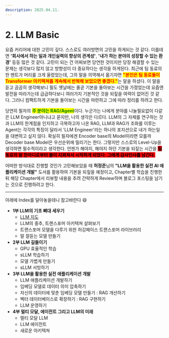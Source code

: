 ```yaml
---
description: 2025.04.11.
---
```


# 2. LLM Basic

요즘 커리어에 대한 고민이 깊다. 스스로도 여러방면의 고민을 하게되는 것 같다. 이를테면 **'회사에서 하는 일과 개인실력의 향상의 관계성'**, **'내가 하는 분야의 성장할 수 있는 환경'**  등등 많은 것 같다. 고민이 되는 건 어찌보면 당연한 것이지만 당장 해결할 수 있는 문제는 생각보다 많지 않고 방향성이 더 중요하다는 생각을 하게된다. 최근에 팀 동료의 한 멘트가 머리를 크게 울렸었는데, 그의 말을 의역해서 옮기자면 <mark style="color:red;">**"본인은 팀 동료들이 Transformer 아키텍쳐를 계속해서 반복해 보았으면 좋겠다."**</mark>는 말을 하셨다. 이 말을 듣고 곰곰히 생각해보니 필도 옛날에는 줄곧 기본을 돌아보는 시간을 가졌었는데 요즘엔 발전을 따라가는데 급급하다보니 여러가지 기본적인 것을 되짚을 여력이 없어진 것 같다. 그러니 컴팩트하게 기본을 돌아보는 시간을 마련하고 그에 따라 정리를 하려고 한다.&#x20;

당연히 필자의 <mark style="color:green;">**주 분야는 RAG/Agent**</mark>이다. 누군가는 나에게 분야를 나눌필요없이 다같은 LLM Engineer아니냐고 묻지만, 나의 생각은 다르다. LLM의 그 자체를 연구하는 것과 LLM의 한계점을 인지하고 극복하고자 나온 RAG, LLM과 RAG가 조화를 이루는 Agent는 각각의 특징이 달라서 'LLM Engineer'라는 하나의 포지션으로 내가 하는일을 대변하고 싶지 않다. 확실히 필자에겐 Encoder base의 Model이라면 모를까 Decoder base Model은 우선순위에 밀리기는 한다. 그렇지만 스스로의 Level-Up을 생각하면 필수적이라고 생각한다. 언젠가 해야지, 해야지 하던 기본을 되짚는 시간을 <mark style="background-color:red;">**팀 동료의 말 한마디로부터 불이 지펴져서 시작하게 되었다. 그에게 감사인사를 남긴다.**</mark>

어떠한 방식대로 진행할 것인가 고민해보았을 때 **허정준**님의 **"LLM을 활용한 실전 AI 애플리케이션 개발"** 도서를 활용하여 기본을 되짚을 예정이고, Chapter별 학습을 진행한 뒤 해당 Chapter에서 리뷰할 내용을 추려 간략하게 Review하며 블로그 포스팅을 남기는 것으로 진행하려고 한다.

***

아래에 Index를 달아놓을테니 참고바란다 😄

* **1부 LLM의 기초 뼈대 세우기**
  * [LLM 지도](01-1-llm.md)
  * LLM의 중추, 트랜스포머 아키텍쳐 살펴보기
  * 트랜스포머 모델을 다루기 위한 허깅페이스 트랜스포머 라이브러리
  * 말 잘듣는 모델 만들기
* **2부 LLM 길들이기**
  * GPU 효율적인 학습
  * sLLM 학습하기
  * 모델 가볍게 만들기
  * sLLM 서빙하기
* **3부 LLM을 활용한 실전 애플리케이션 개발**
  * LLM 애플리케이션 개발하기
  * 임베딩 모델로 데이터 의미 압축하기
  * 자신의 데이터에 맞춘 임베딩 모델 만들기 : RAG 개선하기
  * 벡터 데이터베이스로 확장하기 : RAG 구현하기
  * LLM 운영하기
* **4부 멀티 모달, 에이전트 그리고 LLM의 미래**
  * 멀티 모달 LLM
  * LLM 에이전트
  * 새로운 아키텍쳐
